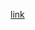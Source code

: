 [link](http://0-proquest.safaribooksonline.com.milcat.sunnyvalelibrary.org/book/programming/javascript/9781785285493/firstchapter#X2ludGVybmFsX0h0bWxWaWV3P3htbGlkPTk3ODE3ODUyODU0OTMlMkZjaDAxbHZsMnNlYzExX2h0bWwmcXVlcnk9)

